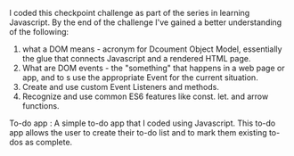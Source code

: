 
I coded this checkpoint challenge as part of the series in learning Javascript. 
By the end of the challenge I've gained a better understanding of the following:
  1. what a DOM means - acronym for Dcoument Object Model, essentially the glue that
  connects Javascript and a rendered HTML page. 
  2. What are DOM events - the "something" that happens in a web page or app, and to
s   use the appropriate Event for the current situation.
  3. Create and use custom Event Listeners and methods.
  4. Recognize and use common ES6 features like const. let. and arrow functions.

  To-do app : A simple to-do app that I coded using Javascript. 
  This to-do app allows the user  to create their to-do list and to mark them  existing to-dos as complete.   
  
